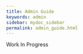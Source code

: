```yaml
---
title: Admin Guide
keywords: admin
sidebar: mydoc_sidebar
permalink: admin_guide.html
---
```


Work In Progress


